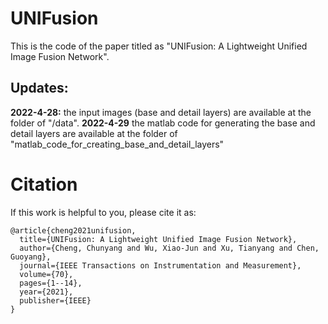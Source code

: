 # UNIFusion
This is the code of the paper titled as "UNIFusion: A Lightweight Unified Image Fusion Network".

## Updates:
**2022-4-28:** the input images (base and detail layers) are available at the folder of "/data".
**2022-4-29**  the matlab code for generating the base and detail layers are available at the folder of "matlab_code_for_creating_base_and_detail_layers"

# Citation
If this work is helpful to you, please cite it as:
```
@article{cheng2021unifusion,
  title={UNIFusion: A Lightweight Unified Image Fusion Network},
  author={Cheng, Chunyang and Wu, Xiao-Jun and Xu, Tianyang and Chen, Guoyang},
  journal={IEEE Transactions on Instrumentation and Measurement},
  volume={70},
  pages={1--14},
  year={2021},
  publisher={IEEE}
}
```
